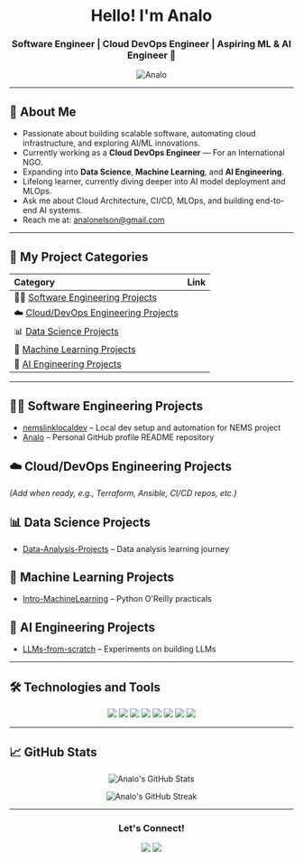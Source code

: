 <h1 align="center">Hello! I'm Analo</h1>
<h3 align="center">Software Engineer | Cloud DevOps Engineer | Aspiring ML & AI Engineer 🚀</h3>

<p align="center">
  <img src="https://komarev.com/ghpvc/?username=Analo&label=Profile%20views&color=0e75b6&style=flat" alt="Analo" />
</p>

---

## 🚀 About Me

- Passionate about building scalable software, automating cloud infrastructure, and exploring AI/ML innovations.
- Currently working as a **Cloud DevOps Engineer** — For an International NGO.
- Expanding into **Data Science**, **Machine Learning**, and **AI Engineering**.
- Lifelong learner, currently diving deeper into AI model deployment and MLOps.
- Ask me about Cloud Architecture, CI/CD, MLOps, and building end-to-end AI systems.
- Reach me at: analonelson@gmail.com

---

## 🧩 My Project Categories

| Category | Link |
| :--- | :--- |
| 👨‍💻 [Software Engineering Projects](#-software-engineering-projects) |
| ☁️ [Cloud/DevOps Engineering Projects](#-clouddevops-engineering-projects) |
| 📊 [Data Science Projects](#-data-science-projects) |
| 🤖 [Machine Learning Projects](#-machine-learning-projects) |
| 🧠 [AI Engineering Projects](#-ai-engineering-projects) |

---

## 👨‍💻 Software Engineering Projects
- [nemslinklocaldev](https://github.com/Analo/nemslinklocaldev) – Local dev setup and automation for NEMS project
- [Analo](https://github.com/Analo/Analo) – Personal GitHub profile README repository

## ☁️ Cloud/DevOps Engineering Projects
*(Add when ready, e.g., Terraform, Ansible, CI/CD repos, etc.)*

## 📊 Data Science Projects
- [Data-Analysis-Projects](https://github.com/Analo/Data-Analysis-Projects) – Data analysis learning journey

## 🤖 Machine Learning Projects
- [Intro-MachineLearning](https://github.com/Analo/Intro-MachineLearning) – Python O'Reilly practicals

## 🧠 AI Engineering Projects
- [LLMs-from-scratch](https://github.com/Analo/LLMs-from-scratch) – Experiments on building LLMs

---

## 🛠️ Technologies and Tools

<div align="center">
  <img src="https://img.shields.io/badge/Code-Python-blue?style=for-the-badge&logo=python&logoColor=white"/>
  <img src="https://img.shields.io/badge/Cloud-AWS-orange?style=for-the-badge&logo=amazonaws&logoColor=white"/>
  <img src="https://img.shields.io/badge/Cloud-GCP-blue?style=for-the-badge&logo=googlecloud&logoColor=white"/>
  <img src="https://img.shields.io/badge/IaC-Terraform-purple?style=for-the-badge&logo=terraform&logoColor=white"/>
  <img src="https://img.shields.io/badge/Container-Kubernetes-blue?style=for-the-badge&logo=kubernetes&logoColor=white"/>
  <img src="https://img.shields.io/badge/Automation-Ansible-red?style=for-the-badge&logo=ansible&logoColor=white"/>
  <img src="https://img.shields.io/badge/Tools-Docker-blue?style=for-the-badge&logo=docker&logoColor=white"/>
  <img src="https://img.shields.io/badge/ML-Scikit--Learn-orange?style=for-the-badge&logo=scikitlearn&logoColor=white"/>
</div>

---

## 📈 GitHub Stats

<p align="center">
  <img src="https://github-readme-stats.vercel.app/api?username=Analo&show_icons=true&theme=tokyonight" alt="Analo's GitHub Stats" />
</p>

<p align="center">
  <img src="https://github-readme-streak-stats.herokuapp.com/?user=Analo&theme=tokyonight" alt="Analo's GitHub Streak" />
</p>

---

<div align="center">
  <h3>Let's Connect!</h3>
  <a href="mailto:analonelson@gmail.com"><img src="https://img.shields.io/badge/Email-D14836?style=for-the-badge&logo=gmail&logoColor=white"/></a>
  <a href="https://linkedin.com/in/your-linkedin-profile"><img src="https://img.shields.io/badge/LinkedIn-0077B5?style=for-the-badge&logo=linkedin&logoColor=white"/></a>
</div>


